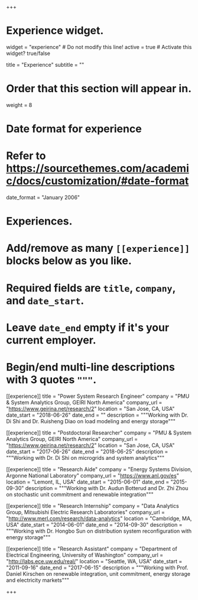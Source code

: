 +++
# Experience widget.
widget = "experience"  # Do not modify this line!
active = true  # Activate this widget? true/false

title = "Experience"
subtitle = ""

# Order that this section will appear in.
weight = 8

# Date format for experience
#   Refer to https://sourcethemes.com/academic/docs/customization/#date-format
date_format = "January 2006"

# Experiences.
#   Add/remove as many `[[experience]]` blocks below as you like.
#   Required fields are `title`, `company`, and `date_start`.
#   Leave `date_end` empty if it's your current employer.
#   Begin/end multi-line descriptions with 3 quotes `"""`.

[[experience]]
  title = "Power System Research Engineer"
  company = "PMU & System Analytics Group, GEIRI North America"
  company_url = "https://www.geirina.net/research/2"
  location = "San Jose, CA, USA"
  date_start = "2018-06-26"
  date_end = ""
  description = """Working with Dr. Di Shi and Dr. Ruisheng Diao on load modeling and energy storage"""

[[experience]]
  title = "Postdoctoral Researcher"
  company = "PMU & System Analytics Group, GEIRI North America"
  company_url = "https://www.geirina.net/research/2"
  location = "San Jose, CA, USA"
  date_start = "2017-06-26"
  date_end = "2018-06-25"
  description = """Working with Dr. Di Shi on microgrids and system analytics"""

[[experience]]
  title = "Research Aide"
  company = "Energy Systems Division, Argonne National Laboratory"
  company_url = "https://www.anl.gov/es"
  location = "Lemont, IL, USA"
  date_start = "2015-06-01"
  date_end = "2015-09-30"
  description = """Working with Dr. Audun Botterud and Dr. Zhi Zhou on stochastic unit commitment and renewable integration"""

[[experience]]
  title = "Research Internship"
  company = "Data Analytics Group, Mitsubishi Electric Research Laboratories"
  company_url = "http://www.merl.com/research/data-analytics"
  location = "Cambridge, MA, USA"
  date_start = "2014-06-01"
  date_end = "2014-09-30"
  description = """Working with Dr. Hongbo Sun on distribution system reconfiguration with energy storage"""

[[experience]]
  title = "Research Assistant"
  company = "Department of Electrical Engineering, University of Washington"
  company_url = "http://labs.ece.uw.edu/real/"
  location = "Seattle, WA, USA"
  date_start = "2011-09-16"
  date_end = "2017-06-15"
  description = """Working with Prof. Daniel Kirschen on renewable integration, unit commitment, energy storage and electricity markets"""

+++
